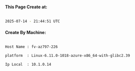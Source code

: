 
   
#### This Page Create at:

```bash

2025-07-14 - 21:44:51 UTC

```

#### Create By Machine:

```bash

Host Name : fv-az797-226

platform  : Linux-6.11.0-1018-azure-x86_64-with-glibc2.39

Ip Local  : 10.1.0.14

```

